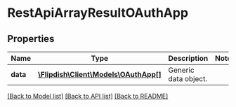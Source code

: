 # RestApiArrayResultOAuthApp

## Properties
Name | Type | Description | Notes
------------ | ------------- | ------------- | -------------
**data** | [**\Flipdish\\Client\Models\OAuthApp[]**](OAuthApp.md) | Generic data object. | 

[[Back to Model list]](../README.md#documentation-for-models) [[Back to API list]](../README.md#documentation-for-api-endpoints) [[Back to README]](../README.md)


